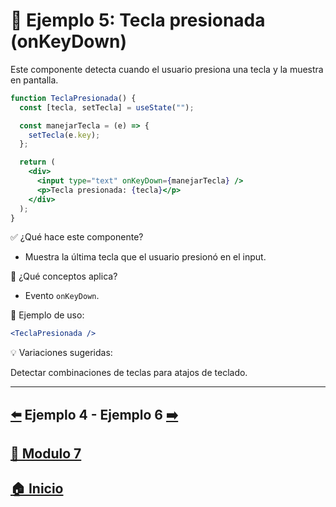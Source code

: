 # 🧪 Ejemplo 5: Tecla presionada (onKeyDown)

Este componente detecta cuando el usuario presiona una tecla y la muestra en pantalla.

```jsx
function TeclaPresionada() {
  const [tecla, setTecla] = useState("");

  const manejarTecla = (e) => {
    setTecla(e.key);
  };

  return (
    <div>
      <input type="text" onKeyDown={manejarTecla} />
      <p>Tecla presionada: {tecla}</p>
    </div>
  );
}
```

✅ ¿Qué hace este componente?

* Muestra la última tecla que el usuario presionó en el input.

🧠 ¿Qué conceptos aplica?

* Evento `onKeyDown`.

📌 Ejemplo de uso:

```jsx
<TeclaPresionada />
```

💡 Variaciones sugeridas:

Detectar combinaciones de teclas para atajos de teclado.

---


## [⬅️](../Ejemplos/Ejemplo_4.md) Ejemplo 4 - Ejemplo 6 [➡️](../Ejemplos/Ejemplo_6.md)

## [📄 Modulo 7](../Modulo_7.md) 

## [🏠 Inicio](../../README.md) 

